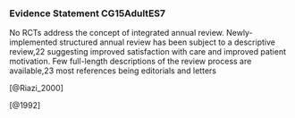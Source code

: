 ### Evidence Statement CG15AdultES7
No RCTs address the concept of integrated annual review. Newly-implemented structured annual review has been subject to a descriptive review,22 suggesting improved satisfaction with care and improved patient motivation. Few full-length descriptions of the review process are available,23 most references being editorials and letters



[@Riazi_2000]

[@1992]
